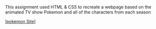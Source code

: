 
This assignment used HTML & CSS to recreate a webpage based on the animated TV show Pokemon and all of the characters from each season

[!pokemon Site](https://www.loom.com/share/e49ce11421c7498988782dbeed312766)]
